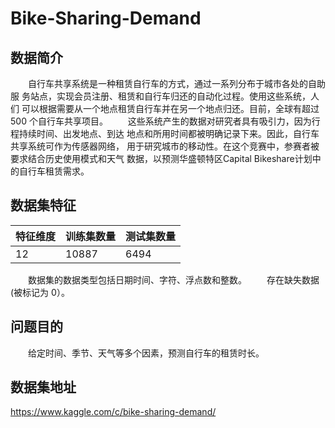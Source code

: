 ﻿# Bike-Sharing-Demand
## 数据简介
&emsp;&emsp;⾃⾏⻋共享系统是⼀种租赁⾃⾏⻋的⽅式，通过⼀系列分布于城市各处的⾃助服
务站点，实现会员注册、租赁和⾃⾏⻋归还的⾃动化过程。使⽤这些系统，⼈们
可以根据需要从⼀个地点租赁⾃⾏⻋并在另⼀个地点归还。⽬前，全球有超过500
个⾃⾏⻋共享项⽬。
&emsp;&emsp;这些系统产⽣的数据对研究者具有吸引⼒，因为⾏程持续时间、出发地点、到达
地点和所⽤时间都被明确记录下来。因此，⾃⾏⻋共享系统可作为传感器⽹络，
⽤于研究城市的移动性。在这个竞赛中，参赛者被要求结合历史使⽤模式和天⽓
数据，以预测华盛顿特区Capital Bikeshare计划中的⾃⾏⻋租赁需求。
## 数据集特征
| 特征维度 | 训练集数量 | 测试集数量 |
| -------- | ---------- | ---------- |
| 12       | 10887      | 6494       |

&emsp;&emsp;数据集的数据类型包括⽇期时间、字符、浮点数和整数。
&emsp;&emsp;存在缺失数据(被标记为
0）。
## 问题⽬的
&emsp;&emsp;给定时间、季节、天⽓等多个因素，预测⾃⾏⻋的租赁时⻓。
## 数据集地址
https://www.kaggle.com/c/bike-sharing-demand/
